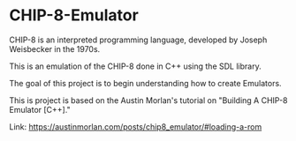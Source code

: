 # CHIP-8-Emulator
CHIP-8 is an interpreted programming language, developed by Joseph Weisbecker in the 1970s.

This is an emulation of the CHIP-8 done in C++ using the SDL library. 

The goal of this project is to begin understanding how to create Emulators. 




This is project is based on the Austin Morlan's tutorial on "Building A CHIP-8 Emulator [C++]."

Link: https://austinmorlan.com/posts/chip8_emulator/#loading-a-rom
